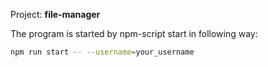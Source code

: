 Project: **file-manager**

The program is started by npm-script start in following way:
```bash
npm run start -- --username=your_username
```